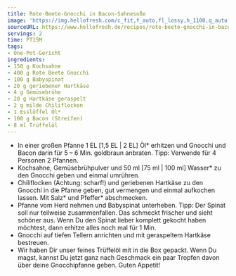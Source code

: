 ```yaml
---
title: Rote-Beete-Gnocchi in Bacon-Sahnesoße
image: 'https://img.hellofresh.com/c_fit,f_auto,fl_lossy,h_1100,q_auto,w_2600/hellofresh_s3/image/rote-beete-gnocchi-in-bacon-sahnesosze-98bf6e1b.jpg'
sourceURL: https://www.hellofresh.de/recipes/rote-beete-gnocchi-in-bacon-sahnesosze-632c3d7c683f4229430e351b
servings: 2
time: PT15M
tags:
- One-Pot-Gericht
ingredients:
- 150 g Kochsahne
- 400 g Rote Beete Gnocchi
- 100 g Babyspinat
- 20 g geriebener Hartkäse
- 4 g Gemüsebrühe
- 20 g Hartkäse geraspelt
- 2 g milde Chiliflocken
- 1 Esslöffel Öl*
- 100 g Bacon (Streifen)
- 8 ml Trüffelöl
---
```


- In einer großen Pfanne 1 EL [1,5 EL | 2 EL] Öl\* erhitzen und Gnocchi und Bacon darin für 5 – 6 Min. goldbraun anbraten.  Tipp: Verwende für 4 Personen 2 Pfannen.
- Kochsahne, Gemüsebrühpulver und 50 ml [75 ml | 100 ml] Wasser\* zu den Gnocchi geben und einmal umrühren.
- Chiliflocken (Achtung: scharf!) und geriebenen Hartkäse zu den Gnocchi in die Pfanne geben, gut vermengen und einmal aufkochen lassen. Mit Salz\* und Pfeffer\* abschmecken.
- Pfanne vom Herd nehmen und Babyspinat unterheben.  Tipp: Der Spinat soll nur teilweise zusammenfallen. Das schmeckt frischer und sieht schöner aus.  Wenn Du den Spinat lieber komplett gekocht haben möchtest, dann erhitze alles noch mal für 1 Min.
- Gnocchi auf tiefen Tellern anrichten und mit geraspeltem Hartkäse bestreuen.
- Wir haben Dir unser feines Trüffelöl mit in die Box gepackt. Wenn Du magst, kannst Du jetzt ganz nach Geschmack ein paar Tropfen davon über deine Gnocchipfanne geben.  Guten Appetit!
